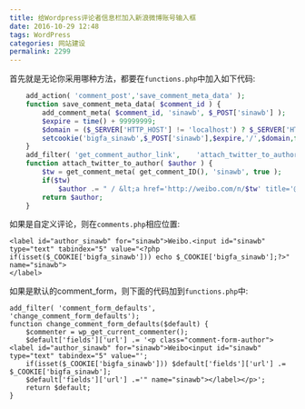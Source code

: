 ```yaml
---
title: 给Wordpress评论者信息栏加入新浪微博账号输入框
date: 2016-10-29 12:48
tags: WordPress
categories: 网站建设
permalink: 2299
---
```


首先就是无论你采用哪种方法，都要在<code>functions.php</code>中加入如下代码:
```php
    add_action( 'comment_post','save_comment_meta_data' );
    function save_comment_meta_data( $comment_id ) {
        add_comment_meta( $comment_id, 'sinawb', $_POST['sinawb'] );
        $expire = time() + 99999999;
        $domain = ($_SERVER['HTTP_HOST'] != 'localhost') ? $_SERVER['HTTP_HOST'] : false; // make cookies work with localhost
        setcookie('bigfa_sinawb',$_POST['sinawb'],$expire,'/',$domain,false);
    }
    add_filter( 'get_comment_author_link',    'attach_twitter_to_author' );
    function attach_twitter_to_author( $author ) {
        $tw = get_comment_meta( get_comment_ID(), 'sinawb', true );
        if($tw)
            $author .= " / &lt;a href='http://weibo.com/n/$tw' title='@$tw' target='_blank'&gt;@$tw&lt;/a&gt;";
        return $author;
    }
```
<!--more-->

如果是自定义评论，则在<code>comments.php</code>相应位置:
<pre class="pure-highlightjs"><code class="php">&lt;label id="author_sinawb" for="sinawb"&gt;Weibo.&lt;input id="sinawb" type="text" tabindex="5" value="&lt;?php if(isset($_COOKIE['bigfa_sinawb'])) echo $_COOKIE['bigfa_sinawb'];?&gt;" name="sinawb"&gt;
&lt;/label&gt;</code></pre>
如果是默认的comment_form，则下面的代码加到<code>functions.php</code>中:
<pre class="pure-highlightjs"><code class="php">add_filter( 'comment_form_defaults',    'change_comment_form_defaults');
function change_comment_form_defaults($default) {
    $commenter = wp_get_current_commenter();
    $default['fields']['url'] .= '&lt;p class="comment-form-author"&gt;&lt;label id="author_sinawb" for="sinawb"&gt;Weibo&lt;input id="sinawb" type="text" tabindex="5" value="';
    if(isset($_COOKIE['bigfa_sinawb'])) $default['fields']['url'] .= $_COOKIE['bigfa_sinawb'];
    $default['fields']['url'] .='" name="sinawb"&gt;&lt;/label&gt;&lt;/p&gt;';
    return $default;
}</code></pre>
&nbsp;
